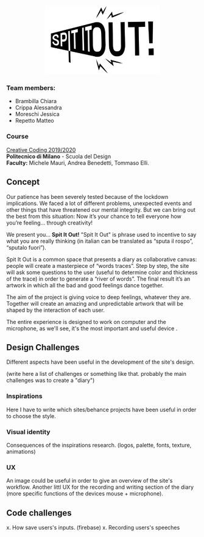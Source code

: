 <p align="center">
  <img src="assets/logo/Logo_ext2.png" width="300" />
</p>

### Team members:

-  Brambilla Chiara
-  Crippa Alessandra
-  Moreschi Jessica
-  Repetto Matteo

### Course
[Creative Coding 2019/2020](https://drawwithcode.github.io/2020/)<br>
**Politecnico di Milano** - Scuola del Design<br>
**Faculty:** Michele Mauri, Andrea Benedetti, Tommaso Elli.


## Concept

Our patience has been severely tested because of the lockdown implications. We faced a lot
of different problems, unexpected events and other things that have threatened our mental
integrity. But we can bring out the best from this situation: Now it’s your chance to tell
everyone how you’re feeling… through creativity!

We present you... **Spit It Out!**
"Spit It Out" is phrase used to incentive to say what you are really thinking (in italian
can be translated as “sputa il rospo”, “sputalo fuori”).

Spit It Out is a common space that presents a diary as collaborative canvas: people will create 
a masterpiece of “words traces”. Step by step, the site will ask some questions to the user (useful 
to determine color and thickness of the trace) in order to generate a “river of words”. The final 
result it’s an artwork in which all the bad and good feelings dance together.

The aim of the project is giving voice to deep feelings, whatever they are. Together will
create an amazing and unpredictable artwork that will be shaped by the interaction of each
user.

The entire experience is designed to work on computer and the microphone, as we'll see, it's
the most important and useful device .


## Design Challenges

Different aspects have been useful in the development of the site's design.

(write here a list of challenges or something like that. probably the main challenges was to create a "diary")

### Inspirations

Here I have to write which sites/behance projects have been useful in order to choose the style.

### Visual identity

Consequences of the inspirations research. (logos, palette, fonts, texture, animations)

### UX

An image could be useful in order to give an overview of the site's workflow.
Another littl UX for the recording and writing section of the diary (more specific functions
of the devices mouse + microphone).


## Code challenges

x. How save users's inputs. (firebase)
x. Recording users's speeches
